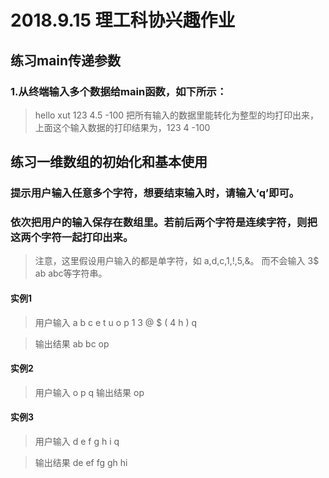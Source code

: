 # 2018.9.15 理工科协兴趣作业

## 练习main传递参数

### 1.从终端输入多个数据给main函数，如下所示：
> hello xut 123 4.5 -100 
把所有输入的数据里能转化为整型的均打印出来，上面这个输入数据的打印结果为，123 4 -100

## 练习一维数组的初始化和基本使用

### 提示用户输入任意多个字符，想要结束输入时，请输入‘q’即可。
### 依次把用户的输入保存在数组里。若前后两个字符是连续字符，则把这两个字符一起打印出来。
> 注意，这里假设用户输入的都是单字符，如 a,d,c,1,!,5,&。 而不会输入 3$ ab abc等字符串。

#### 实例1
> 用户输入  a b c e t u o p 1 3 @ $ ( 4  h ) q
 
> 输出结果 ab bc op

#### 实例2

> 用户输入 o p q
> 输出结果 op


#### 实例3

> 用户输入 d e f g h i q

> 输出结果 de ef fg gh hi 
